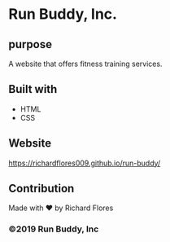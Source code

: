 # Run Buddy, Inc.

## purpose
A website that offers fitness training services.

## Built with
* HTML
* CSS

## Website
https://richardflores009.github.io/run-buddy/

## Contribution
Made with ❤️  by Richard Flores

###  ©2019 Run Buddy, Inc

